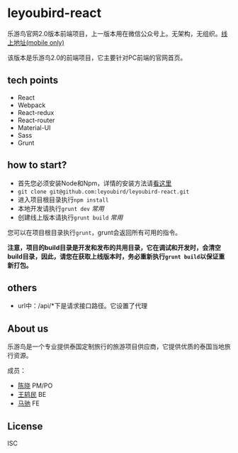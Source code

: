 # leyoubird-react

乐游鸟官网2.0版本前端项目，上一版本用在微信公众号上。无架构，无组织。[线上地址(mobile only)](http://www.leyoubird.com)


该版本是乐游鸟2.0的前端项目，它主要针对PC前端的官网首页。

## tech points

- React
- Webpack
- React-redux
- React-router
- Material-UI
- Sass
- Grunt

## how to start?

- 首先您必须安装Node和Npm，详情的安装方法请[看这里](https://nodejs.org/zh-cn/)
- `git clone git@github.com:leyoubird/leyoubird-react.git`
- 进入项目根目录执行`npm install`
- 本地开发请执行`grunt dev` *常用*
- 创建线上版本请执行`grunt build` *常用*

您可以在项目根目录执行`grunt`，grunt会返回所有可用的指令。

**注意，项目的build目录是开发和发布的共用目录，它在调试和开发时，会清空build目录，因此，请您在获取上线版本时，务必重新执行`grunt build`以保证重新打包。**

## others

- url中：/api/*下是请求接口路径。它设置了代理

## About us

乐游鸟是一个专业提供泰国定制旅行的旅游项目供应商，它提供优质的泰国当地旅行资源。

成员：

- [陈晓](https://github.com/Tylerrchen) PM/PO
- [王鸫民](https://github.com/wangdming) BE
- [马驰](https://github.com/echoloyuk) FE

## License

ISC
